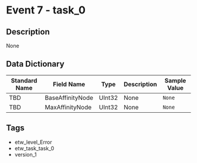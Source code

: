 # Event 7 - task_0

## Description
None

## Data Dictionary
|Standard Name|Field Name|Type|Description|Sample Value|
|---|---|---|---|---|
|TBD|BaseAffinityNode|UInt32|None|`None`|
|TBD|MaxAffinityNode|UInt32|None|`None`|

## Tags
* etw_level_Error
* etw_task_task_0
* version_1